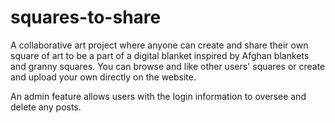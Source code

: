 # squares-to-share
A collaborative art project where anyone can create and share their own square of art to be a part of a digital blanket inspired by Afghan blankets and granny squares. You can browse and like other users' squares or create and upload your own directly on the website.

An admin feature allows users with the login information to oversee and delete any posts.
